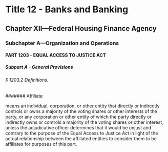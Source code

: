 
# Title 12 - Banks and Banking
## Chapter XII—Federal Housing Finance Agency
### Subchapter A—Organization and Operations
#### PART 1203 - EQUAL ACCESS TO JUSTICE ACT
##### Subpart A - General Provisions
###### § 1203.2 Definitions.
####### Affiliate

means an individual, corporation, or other entity that directly or indirectly controls or owns a majority of the voting shares or other interests of the party, or any corporation or other entity of which the party directly or indirectly owns or controls a majority of the voting shares or other interest, unless the adjudicative officer determines that it would be unjust and contrary to the purpose of the Equal Access to Justice Act in light of the actual relationship between the affiliated entities to consider them to be affiliates for purposes of this part.
